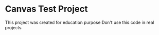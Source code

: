 
# Canvas Test Project

This project was created for education purpose
Don't use this code in real projects
